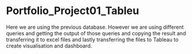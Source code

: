 # Portfolio_Project01_Tableu
Here we are using the previous database. However we are using different queries and getting the output of those queries and copying the result 
and transferring it to excel files and lastly transferring the files to Tableau to create visualisation and dashboard.

